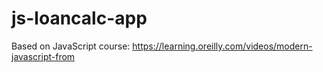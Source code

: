 # js-loancalc-app
Based on JavaScript course: https://learning.oreilly.com/videos/modern-javascript-from
